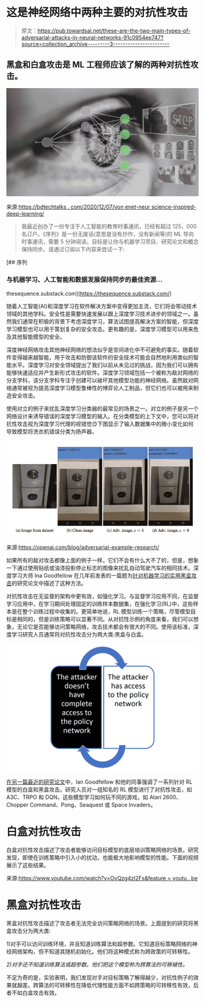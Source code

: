 # 这是神经网络中两种主要的对抗性攻击

> 原文：<https://pub.towardsai.net/these-are-the-two-main-types-of-adversarial-attacks-in-neural-networks-91c0954ee747?source=collection_archive---------3----------------------->

## 黑盒和白盒攻击是 ML 工程师应该了解的两种对抗性攻击。

![](img/12d49ebe14feee6c03ae63d2d9283e8a.png)

来源:[https://bdtechtalks . com/2020/12/07/von enet-neur science-inspired-deep-learning/](https://bdtechtalks.com/2020/12/07/vonenet-neurscience-inspired-deep-learning/)

> 我最近创办了一份专注于人工智能的教育时事通讯，已经有超过 125，000 名订户。《序列》是一份无废话(意思是没有炒作，没有新闻等)的 ML 导向时事通讯，需要 5 分钟阅读。目标是让你与机器学习项目、研究论文和概念保持同步。请通过订阅以下内容来尝试一下:

[](https://thesequence.substack.com/) [## 序列

### 与机器学习、人工智能和数据发展保持同步的最佳资源…

thesequence.substack.com](https://thesequence.substack.com/) 

随着人工智能(AI)和深度学习在软件解决方案中变得更加主流，它们将会带动技术领域的其他学科。安全性是需要快速发展以跟上深度学习技术进步的领域之一。虽然我们通常在积极的背景下考虑深度学习，算法试图提高解决方案的智能，但深度学习模型也可以用于策划复杂的安全攻击。更有趣的是，深度学习模型可以用来危及其他智能模型的安全。

深度神经网络攻击其他神经网络的想法似乎是空间进化中不可避免的事实。随着软件变得越来越智能，用于攻击和防御该软件的安全技术可能会自然地利用类似的智能水平。深度学习对安全领域提出了我们以前从未见过的挑战，因为我们可以拥有能够快速适应并产生新形式攻击的软件。深度学习领域包括一个被称为敌对网络的分支学科，该分支学科专注于创建可以破坏其他模型功能的神经网络。虽然敌对网络通常被视为提高深度学习模型鲁棒性的博弈论人工制品，但它们也可以被用来制造安全攻击。

使用对立的例子来扰乱深度学习分类器的最常见的场景之一。对立的例子是另一个网络设计来诱导错误的深度学习模型的输入。在分类模型的上下文中，您可以将对抗性攻击视为深度学习代理的视错觉😊下图显示了输入数据集中的微小变化如何导致模型将洗衣机错误分类为扬声器。

![](img/d548ab823235a4e58491baa7af40878e.png)

来源:https://openai.com/blog/adversarial-example-research/

如果所有的敌对攻击都像上面的例子一样，它们不会有什么大不了的，但是，想象一下通过使用贴纸或油漆投影停止标志的图像来扰乱自动驾驶汽车的相同技术。深度学习大师 Ina Goodfellow 在几年前发表的一篇题为[针对机器学习的实用黑盒攻击](https://arxiv.org/abs/1602.02697)的研究论文中描述了这种方法。

对抗性攻击在无监督的架构中更有效，如强化学习。与监督学习应用不同，在监督学习应用中，在学习期间处理固定的训练样本数据集，在强化学习(RL)中，这些样本是在整个训练过程中收集的。更简单地说，RL 模型训练一个策略，尽管模型目标是相同的，但是训练策略可以显著不同。从对抗性示例的角度来看，我们可以想象，无论它是否能够访问策略网络，攻击技术都会有很大的不同。使用该标准，深度学习研究人员通常将对抗性攻击分为两大类:黑盒与白盒。

![](img/4f4542203cfd325af1e986d392d714ec.png)

[在另一篇最近的研究论文](http://rll.berkeley.edu/adversarial/arXiv2017_AdversarialAttacks.pdf)中，Ian Goodfellow 和他的同事强调了一系列针对 RL 模型的白盒和黑盒攻击。研究人员对一组知名的 RL 模型进行了对抗性攻击，如 A3C、TRPO 和 DQN，这些模型学习如何玩不同的游戏，如 Atari 2600、Chopper Command、Pong、Seaquest 或 Space Invaders。

# 白盒对抗性攻击

白盒对抗性攻击描述了攻击者能够访问目标模型的底层培训策略网络的场景。研究发现，即使在训练策略中引入小的扰动，也能极大地影响模型的性能。下面的视频展示了这些结果。

来源:[https://www.youtube.com/watch?v=OvQzg4zI2Fs&feature = youtu . be](https://www.youtube.com/watch?v=OvQzg4zI2Fs&feature=youtu.be)

# 黑盒对抗性攻击

黑盒对抗性攻击描述了攻击者无法完全访问策略网络的场景。上面提到的研究将黑盒攻击分为两大类:

1)对手可以访问训练环境，并且知道训练算法和超参数。它知道目标策略网络的神经网络架构，但不知道其随机初始化。他们将这种模式称为跨政策的可转移性。

*2)对手还不知道训练算法或超参数。他们把这个模型称为跨算法的可移植性。*

不足为奇的是，实验表明，我们发现对手对目标策略了解得越少，对抗性例子的效果就越差。跨算法的可转移性在降低代理性能方面不如跨策略的可转移性有效，后者不如白盒攻击有效。